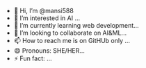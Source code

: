 - 👋 Hi, I’m @mansi588
- 👀 I’m interested in AI ...
- 🌱 I’m currently learning web development...
- 💞️ I’m looking to collaborate on AI&ML...
- 📫 How to reach me is on GitHUb only ...
- 😄 Pronouns: SHE/HER...
- ⚡ Fun fact: ...

<!---
mansi588/mansi588 is a ✨ special ✨ repository because its `README.md` (this file) appears on your GitHub profile.
You can click the Preview link to take a look at your changes.
--->
